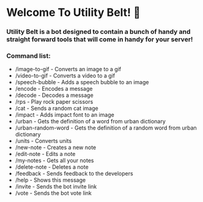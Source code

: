 # Welcome To Utility Belt! 📢

### Utility Belt is a bot designed to contain a bunch of handy and straight forward tools that will come in handy for your server!

### Command list:

 - /image-to-gif - Converts an image to a gif
 - /video-to-gif - Converts a video to a gif
 - /speech-bubble - Adds a speech bubble to an image
 - /encode - Encodes a message
 - /decode - Decodes a message
 - /rps - Play rock paper scissors
 - /cat - Sends a random cat image
 - /impact - Adds impact font to an image
 - /urban - Gets the definition of a word from urban dictionary
 - /urban-random-word - Gets the definition of a random word from urban dictionary
 - /units - Converts units
 - /new-note - Creates a new note
 - /edit-note - Edits a note
 - /my-notes - Gets all your notes
 - /delete-note - Deletes a note
 - /feedback - Sends feedback to the developers
 - /help - Shows this message
 - /invite - Sends the bot invite link
 - /vote - Sends the bot vote link

